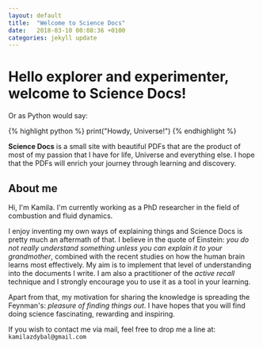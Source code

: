```yaml
---
layout: default
title:  "Welcome to Science Docs"
date:   2018-03-10 00:08:36 +0100
categories: jekyll update
---
```


# Hello explorer and experimenter, welcome to **Science Docs**!

Or as Python would say:

{% highlight python %}
print("Howdy, Universe!")
{% endhighlight %}

**Science Docs** is a small site with beautiful PDFs that are the product of most of my passion that I have for life, Universe and everything else. I hope that the PDFs will enrich your journey through learning and discovery.

## About me

Hi, I'm Kamila. I'm currently working as a PhD researcher in the field of combustion and fluid dynamics.

I enjoy inventing my own ways of explaining things and Science Docs is pretty much an aftermath of that. I believe in the quote of Einstein: *you do not really understand something unless you can explain it to your grandmother*, combined with the recent studies on how the human brain learns most effectively. My aim is to implement that level of understanding into the documents I write. I am also a practitioner of the *active recall* technique and I strongly encourage you to use it as a tool in your learning.

Apart from that, my motivation for sharing the knowledge is spreading the Feynman's: *pleasure of finding things out*. I have hopes that you will find doing science fascinating, rewarding and inspiring.

If you wish to contact me via mail, feel free to drop me a line at: `kamilazdybal@gmail.com`
